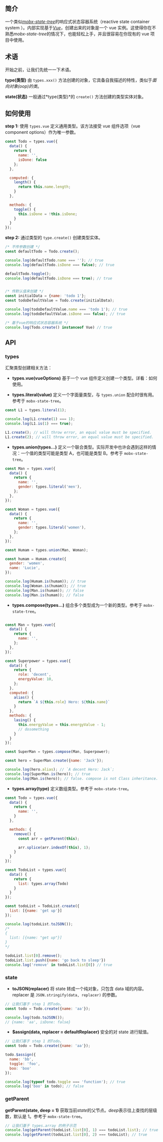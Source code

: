 ## 简介

一个类似[_mobx-state-tree_](https://github.com/mobxjs/mobx-state-tree)的响应式状态容器系统（reactive state container system ）。内部实现基于[_Vue_](https://github.com/vuejs/vue)，创建出来的对象是一个 vue 实例。这使得你在不熟悉*mobx-state-tree*的情况下，也能轻松上手，并且很容易在你现有的 vue 项目中使用。

## 术语

开始之前，让我们先统一一下术语。

**type(类型)**
由 `types.xxx()` 方法创建的对象，它具备自我描述的特性，类似于*面向对象(oop)*的*类*。

**state(状态)**
一般通过*type(类型)*的 `create()` 方法创建的类型实体对象。

## 如何使用

**step 1:** 使用 `types.vue` 定义通用类型。该方法接受 vue 组件选项（vue component options）作为唯一参数。

```JavaScript
const Todo = types.vue({
  data() {
    return {
      name: '',
      isDone: false
    };
  },

  computed: {
    length() {
      return this.name.length;
    }
  },

  methods: {
    toggle() {
      this.isDone = !this.isDone;
    }
  }
});
```

**step 2:** 通过类型的 `type.create()` 创建类型实体。

```JavaScript
/* 不传参数创建 */
const defaultTodo = Todo.create();

console.log(defaultTodo.name === ''); // true
console.log(defaultTodo.isDone === false); // true

defaultTodo.toggle();
console.log(defaultTodo.isDone === true); // true


/* 传默认值来创建 */
const initialData = {name: 'todo 1'};
const todoDefaultValue = Todo.create(initialData);

console.log(todoDefaultValue.name === 'todo 1'); // true
console.log(todoDefaultValue.isDone === false); // true

/* 基于vue的响应式状态容器系统 */
console.log(Todo.create() instanceof Vue) // true
```

## API

### types

汇聚类型创建相关方法：

- **types.vue(vueOptions)**
  基于一个 vue 组件定义创建一个类型。详看：如何使用。

- **types.literal(value)**
  定义一个字面量类型，与 `types.union` 配合时很有用。参考于 `mobx-state-tree`。

```JavaScript
const L1 = types.literal(1);

console.log(L1.create(1) === 1);
console.log(L1.is(1) === true);

L1.create(); // will throw error, an equal value must be specified.
L1.create(2); // will throw error, an equal value must be specified.
```

- **types.union(types...)**
  定义一个联合类型。实际开发中也许会遇到这样的情况：一个值的类型可能是类型 A，也可能是类型 B。参考于 `mobx-state-tree`。

```JavaScript
const Man = types.vue({
  data() {
    return {
      name: '',
      gender: types.literal('men'),
    };
  },
});

const Woman = types.vue({
  data() {
    return {
      name: '',
      gender: types.literal('women'),
    };
  },
});

const Humam = types.union(Man, Woman);

const humam = Humam.create({
  gender: 'women',
  name: 'Lucie',
});

console.log(Humam.is(humam)); // true
console.log(Woman.is(humam)); // true
console.log(Man.is(humam)); // false
console.log(Man.is(humam)); // false

```

- **types.compose(types...)**
  组合多个类型成为一个新的类型。参考于 `mobx-state-tree`。

```JavaScript

const Man = types.vue({
  data() {
    return {
      name: '',
    };
  },
});

const Superpower = types.vue({
  data() {
    return {
      role: 'decent',
      energyValue: 10,
    };
  },
  computed: {
    alias() {
      return `A ${this.role} Hero: ${this.name}`
    }
  },
  methods: {
    lasing() {
      this.energyValue = this.energyValue - 1;
      // dosomething
    }
  }
});

const SuperMan = types.compose(Man, Superpower);

const hero = SuperMan.create({name: 'Jack'});

console.log(hero.alias); // `A decent Hero: Jack`;
console.log(SuperMan.is(hero)); // true
console.log(Man.is(hero)); // false. compose is not Class inheritance.

```

- **types.array(type)**
  定义数组类型。参考于 `mobx-state-tree`。

```JavaScript
const Todo = types.vue({
  data() {
    return {
      name: '',
    }
  },

  methods: {
    remove() {
      const arr = getParent(this);

      arr.splice(arr.indexOf(this), 1);
    }
  }
});

const TodoList = types.vue({
  data() {
    return {
      list: types.array(Todo)
    }
  }
});

const todoList = TodoList.create({
  list: [{name: 'get up'}]
});

console.log(todoList.toJSON());
/*
{
  list: [{name: "get up"}]
}
*/

todoList.list[0].remove();
todoList.list.push({name: 'go back to sleep'})
console.log('remove' in todoList.list[0]) // true
```

### state

- **toJSON(replacer)**
  将 state 转成一个纯对象，只包含 data 域的内容。replacer 是 `JSON.stringify(data, replacer)` 的参数。

```JavaScript
// 让我们基于 step 1 的Todo。
const todo = Todo.create({name: 'aa'});

console.log(todo.toJSON());
// {name: 'aa', isDone: false}

```

- **$assign(data, replacer = defaultReplacer)**
  安全的对 state 进行赋值。

```JavaScript
// 让我们基于 step 1 的Todo。
const todo = Todo.create({name: 'aa'});

todo.$assign({
  name: 'bb',
  toggle: 'foo',
  boo: 'boo'
});

console.log(typeof todo.toggle === 'function'); // true
console.log('boo' in todo); // false

```

### getParent

**getParent(state, deep = 1)**
获取当前*state*的父节点。*deep*表示往上查找的层级数，默认是 1。参考于 `mobx-state-tree`。

```JavaScript
// 让我们基于 types.array 的例子示范
console.log(getParent(todoList.list[0], 1) === todoList.list); // true
console.log(getParent(todoList.list[0], 2) === todoList); // true
```
